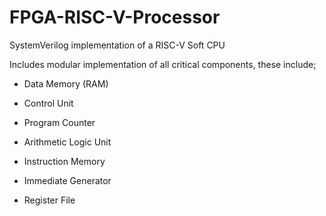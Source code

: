 # FPGA-RISC-V-Processor
SystemVerilog implementation of a RISC-V Soft CPU

Includes modular implementation of all critical components, these include; 

- Data Memory (RAM) 

- Control Unit

- Program Counter

- Arithmetic Logic Unit 

- Instruction Memory 

- Immediate Generator 

- Register File 

